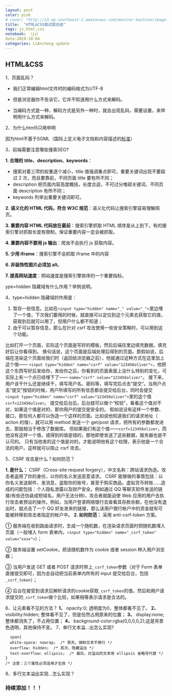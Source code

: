 ```yaml
---
layout: post
color: pink
# cover: "http://s3-ap-southeast-1.amazonaws.com/monster-machine/images/horssghonr-1436272011-Midas.jpg"
title:  "HTML&CSS面试题总结"
tags: js,html,css
notebook: （js）
date:2019-10-04
categories: LiAncheng update
---
```

## HTML&CSS

1、页面乱码？

- 我们正常编辑html文件时的编码格式为UTF-8

- 但是浏览器你不告诉它，它并不知道用什么方式来解码。

- 当编码方式是一种，解码方式是另外一种时，就会出现乱码，需要设置<meta charset = "??">，来申明用什么方式来解码。

 2、为什么html5只用申明<!DOCTYPE HTML>

  因为html不基于SGML（国际上定义电子文档和内容描述的[标准](https://wiki.mbalib.com/wiki/标准)）

 3、前端需要注意哪些搜索SEO?

  **1. 合理的 title、description、keywords**：

  - 搜索对着三项的权重逐个减小，title 值强调重点即可，重要关键词出现不要超过 2 次，而且要靠前，不同页面 title 要有所不同；
  - description 把页面内容高度概括，长度合适，不可过分堆砌关键词，不同页面 description 有所不同；
  - keywords 列举出重要关键词即可。

  **2. 语义化的 HTML 代码，符合 W3C 规范**：语义化代码让搜索引擎容易理解网页。

  **3. 重要内容 HTML 代码放在最前**：搜索引擎抓取 HTML 顺序是从上到下，有的搜索引擎对抓取长度有限制，保证重要内容一定会被抓取。

  **4. 重要内容不要用 js 输出**：爬虫不会执行 js 获取内容。

  **5. 少用 iframe**：搜索引擎不会抓取 iframe 中的内容

  **6. 非装饰性图片必须加 alt**。

  **7. 提高网站速度**：网站速度是搜索引擎排序的一个重要指标。

  

  ype=hidden 隐藏域有什么作用？举例说明。

  

  

 4、type=hidden 隐藏域的作用是：

  1. 暂存一些信息。比如在`<input type="hidden" name="_" value="_">`里边埋了一个值，下次我们要用的时候，就直接可以定位到这个元素去获取它的值，获取到后就可以用了，但用户什么都不知道；
  2. 由于可以暂存信息，那么在针对 csrf 攻击使用一些安全策略时，可以用到这个功能。

  

  比如打开一个页面，实际这个页面是写好的模板，然后后端往里边填充数据，填充好后让你看得到。
  换句话说，这个页面是后端处理后得到的页面。那假如说，后端在渲染这个页面给我们时（返回给浏览器之前），他就通过这种方式在这里加上这个值—— `<input type="hidden" name="csrf" value="123456oliver">`，他把这个东西写好后发给你，发给你之后，你看到的页面表面上没什么特别的变化，可实际上有一个点已经埋下了—— `name="csrf" value="123456oliver"`。
  接下来，用户该干什么还是继续干，填写用户名、密码等，填写完后点击“提交”。当用户点击“提交”按钮的时候，用户所填写的所有信息都会提交给后台，同时会提交 `<input type="hidden" name="csrf" value="123456oliver">`里的这个值`csrf=123456oliver`。
  提交给后台后，后台就可以做个“校验”，看看这个值对不对，如果这个值是对的，那你用户的提交是安全的。
  假如说没有这样一个参数、接口，那任何人都可以伪造一个这样的页面。比如说他知道我们的请求地址（ action 的值），就可以用 method 发送一个 get/post 请求，把所有的参数都发进去，那就相当于修改了数据库。
  但如果我们有这个值——`csrf=123456oliver`，而他没有这样一个值，或得到的值是错的，那他即使发送了这些数据，服务器也是不认可的。
  只有当他发的这个值是对的，才能说明他有这个权限，表示他是一个合法的用户。这样就可以阻止 csrf 攻击。

  

  5、CSRF 攻击是什么？如何防范？

  **1. 是什么：**
  CSRF（Cross-site request forgery），中文名称：跨站请求伪造。攻击者盗用了你的身份，以你的名义发送恶意请求。
  CSRF 能够做的事情包括：以你名义发送邮件，发消息，盗取你的账号，甚至于购买商品，虚拟货币转账......造成的问题包括：个人隐私泄露以及财产安全。例如通过 QQ 等聊天软件发送的链接(有些还伪装成短域名，用户无法分辨)，攻击者就能迫使 Web 应用的用户去执行攻击者预设的操作。例如，当用户登录网络银行去查看其存款余额，在他没有退出时，就点击了一个 QQ 好友发来的链接，那么该用户银行帐户中的资金就有可能被转移到攻击者指定的帐户中。
  **2. 如何防范：**
  采用 anti-csrf-token 方案。

  ① 服务端在收到路由请求时，生成一个随机数，在渲染请求页面时把随机数埋入页面（一般埋入 form 表单内，`<input type="hidden" name="_csrf_token" value="xxxx">`）；

  ② 服务端设置 setCookie，把该随机数作为 cookie 或者 session 种入用户浏览器；

  ③ 当用户发送 GET 或者 POST 请求时带上`_csrf_token`参数（对于 Form 表单直接提交即可，因为会自动把当前表单内所有的 input 提交给后台，包括`_csrf_token`）；

  ④ 后台在接受到请求后解析请求的cookie获取`_csrf_token`的值，然后和用户请求提交的`_csrf_token`做个比较，如果相等表示请求是合法的。

  6、让元素看不见的方法？
  **1、**  opacity:0; 透明度为0，整体都看不见了。
  **2、**   visibility:hidden; 整体看不见了，但是任然占用原来的位置；
  **3、**  display:none; 整体都消失了，不占用位置；
  **4、** background-color:rgba(0,0,0,0,2);这是背景色透明，其他保持不变。
  7、单行文本溢...出怎么实现?
```
  span{
  white-space: nowrap;  /* 首先，强制文本不换行 */
  overflow: hidden;  /* 其次，隐藏溢出 */
  text-overflow: ellipsis;  /* 最后，对溢出的文本用 ellipsis 省略号代替 */
}
/* 注意：三个属性必须连用才生效 */
```
8、多行文本溢出实现...怎么实现？
  
  

### 持续添加！！！